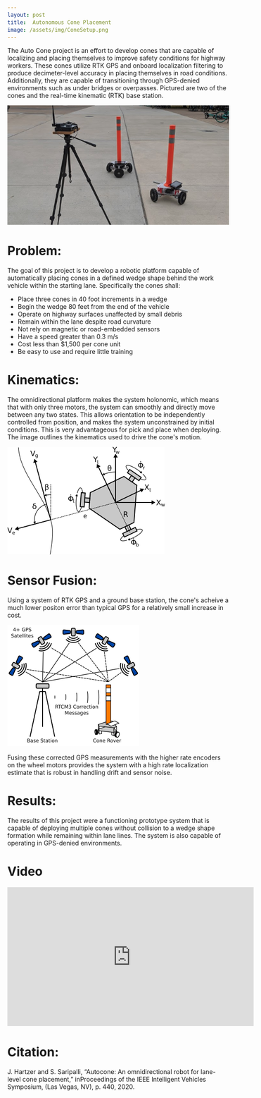 ```yaml
---
layout: post
title:  Autonomous Cone Placement
image: /assets/img/ConeSetup.png
---
```


The Auto Cone project is an effort to develop cones that are capable of localizing and placing themselves to improve safety conditions for highway workers. These cones utilize RTK GPS and onboard localization filtering to produce decimeter-level accuracy in placing themselves in road conditions. Additionally, they are capable of transitioning through GPS-denied environments such as under bridges or overpasses. Pictured are two of the cones and the real-time kinematic (RTK) base station.

![cone](/assets/img/ConeSetup.png)

# Problem:

The goal of this project is to develop a robotic platform capable of automatically placing cones in a defined wedge shape behind the work vehicle within the starting lane. Specifically the cones shall: 
- Place three cones in 40 foot increments in a wedge
- Begin the wedge 80 feet from the end of the vehicle
- Operate on highway surfaces unaffected by small debris
- Remain within the lane despite road curvature
- Not rely on magnetic or road-embedded sensors
- Have a speed greater than 0.3 m/s
- Cost less than $1,500 per cone unit
- Be easy to use and require little training

# Kinematics:

The omnidirectional platform makes the system holonomic, which means that with only three motors, the system can smoothly and directly move between any two states. This allows orientation to be independently controlled from position, and makes the system unconstrained by initial conditions. This is very advantageous for pick and place when deploying. The image outlines the kinematics used to drive the cone's motion. 

![Kinematics](/assets/img/Kinematics.png)

# Sensor Fusion:

Using a system of RTK GPS and a ground base station, the cone's acheive a much lower positon error than typical GPS for a relatively small increase in cost. 

![RTK GPS](/assets/img/RTK.png)

Fusing these corrected GPS measurements with the higher rate encoders on the wheel motors provides the system with a high rate localization estimate that is robust in handling drift and sensor noise. 

# Results:

The results of this project were a functioning prototype system that is capable of deploying multiple cones without collision to a wedge shape formation while remaining within lane lines. The system is also capable of operating in GPS-denied environments. 

# Video

<iframe width="560" height="315" src="https://www.youtube.com/embed/0hgOc2csaWE" frameborder="0" allow="accelerometer; autoplay; clipboard-write; encrypted-media; gyroscope; picture-in-picture" allowfullscreen></iframe>

# Citation:

J. Hartzer and S. Saripalli, “Autocone:  An omnidirectional robot for lane-level cone placement,” inProceedings of the IEEE Intelligent Vehicles Symposium, (Las Vegas, NV), p. 440, 2020.